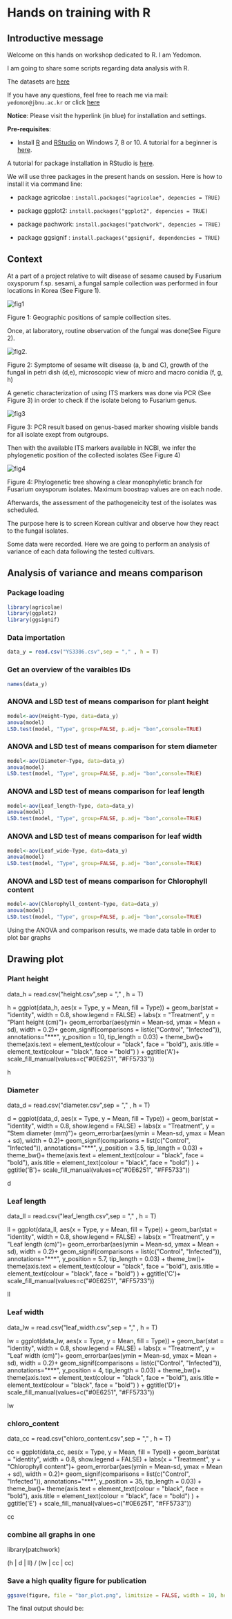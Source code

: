 # Hands on training with R

## Introductive message

Welcome on this hands on workshop dedicated to R. I am Yedomon. 

I am going to share some scripts regarding data analysis with R.

The datasets are [here]()

If you have any questions, feel free to reach me via mail: ``yedomon@jbnu.ac.kr`` or click [here]()


**Notice**: Please visit the hyperlink (in blue) for installation and settings.

**Pre-requisites**: 

* Install [R](https://cran.r-project.org/bin/windows/base/) and [RStudio](https://rstudio.com/products/rstudio/download/) on Windows 7, 8 or 10. A tutorial for a beginner is [here](https://medium.com/@GalarnykMichael/install-r-and-rstudio-on-windows-5f503f708027).

A tutorial for package installation in RStudio is [here](https://subscription.packtpub.com/book/big_data_and_business_intelligence/9781783980246/1/ch01lvl1sec11/installing-libraries-in-r-and-rstudio).

We will use three packages in the present hands on session. Here is how to install it via command line:

  - package agricolae : `install.packages("agricolae", depencies = TRUE)`

  - package ggplot2: `install.packages("ggplot2", depencies = TRUE)`

  - package pachwork: `install.packages("patchwork", depencies = TRUE)`
  - package ggsignif : `install.packages("ggsignif, dependencies = TRUE)`

## Context

At a part of a project relative to wilt disease of sesame caused by Fusarium oxysporum f.sp. sesami, a fungal sample collection was performed in four locations in Korea (See Figure 1).

![fig1](https://github.com/Yedomon/hands_on_training_r/blob/main/img/map.jpeg)

Figure 1: Geographic positions of sample colllection sites.

Once, at laboratory, routine observation of the fungal was done(See Figure 2).

![fig2](https://github.com/Yedomon/hands_on_training_r/blob/main/img/morpho.png).

Figure 2: Symptome of sesame wilt disease (a, b and C), growth of the fungal in petri dish (d,e),  microscopic view of micro and macro conidia (f, g, h)

A genetic characterization of using ITS markers was done via PCR (See Figure 3) in order to check if the isolate belong to Fusarium genus.


![fig3](https://github.com/Yedomon/hands_on_training_r/blob/main/img/pcr.png)

Figure 3: PCR result based on genus-based marker showing visible bands for all isolate exept from outgroups.


Then with the available ITS markers available in NCBI, we infer the phylogenetic position  of the collected isolates (See Figure 4)



![fig4](https://github.com/Yedomon/hands_on_training_r/blob/main/img/tree.jpeg) 

Figure 4: Phylogenetic tree showing a clear monophyletic branch for Fusarium oxysporum isolates. Maximum boostrap values are on each node.

Afterwards, the assessment of the pathogeneicity test of the isolates was scheduled. 

The purpose here is to screen Korean cultivar and observe how they react to the fungal isolates. 

Some data were recorded. Here we are going to perform an analysis of variance of each data following the tested cultivars.

## Analysis of variance and means comparison

### Package loading 

```r
library(agricolae)
library(ggplot2)
library(ggsignif)

```

### Data importation
```r
data_y = read.csv("YS3386.csv",sep = "," , h = T)
```

### Get an overview of the varaibles IDs 
```r
names(data_y)
```
### ANOVA and LSD test of means comparison for plant height

```r
model<-aov(Height~Type, data=data_y)
anova(model)
LSD.test(model, "Type", group=FALSE, p.adj= "bon",console=TRUE)
```

### ANOVA and LSD test of means comparison for stem diameter

```r
model<-aov(Diameter~Type, data=data_y)
anova(model)
LSD.test(model, "Type", group=FALSE, p.adj= "bon",console=TRUE)
```

### ANOVA and LSD test of means comparison for leaf length
```r
model<-aov(Leaf_length~Type, data=data_y)
anova(model)
LSD.test(model, "Type", group=FALSE, p.adj= "bon",console=TRUE)
```

### ANOVA and LSD test of means comparison for leaf width
```r
model<-aov(Leaf_wide~Type, data=data_y)
anova(model)
LSD.test(model, "Type", group=FALSE, p.adj= "bon",console=TRUE)
```

### ANOVA and LSD test of means comparison for Chlorophyll content

```r
model<-aov(Chlorophyll_content~Type, data=data_y)
anova(model)
LSD.test(model, "Type", group=FALSE, p.adj= "bon",console=TRUE)
```

Using the ANOVA and comparison results, we made data table in order to plot bar graphs


## Drawing plot 

### Plant height

data_h = read.csv("height.csv",sep = "," , h = T)


h = ggplot(data_h, aes(x = Type, y = Mean, fill = Type)) +
  geom_bar(stat = "identity", width = 0.8, show.legend = FALSE) +
  labs(x = "Treatment", y = "Plant height (cm)")+
  geom_errorbar(aes(ymin = Mean-sd, ymax = Mean + sd), width = 0.2)+
  geom_signif(comparisons = list(c("Control", "Infected")), annotations="***", y_position = 10, tip_length = 0.03) +
  theme_bw()+
  theme(axis.text = element_text(colour = "black", face = "bold"), 
        axis.title = element_text(colour = "black", face = "bold") ) +
  ggtitle('A')+
  scale_fill_manual(values=c("#0E6251", "#FF5733"))

h



### Diameter

data_d = read.csv("diameter.csv",sep = "," , h = T)


d = ggplot(data_d, aes(x = Type, y = Mean, fill = Type)) +
  geom_bar(stat = "identity", width = 0.8, show.legend = FALSE) +
  labs(x = "Treatment", y = "Stem diameter (mm)")+
  geom_errorbar(aes(ymin = Mean-sd, ymax = Mean + sd), width = 0.2)+
  geom_signif(comparisons = list(c("Control", "Infected")), annotations="***", y_position = 3.5, tip_length = 0.03) +
  theme_bw()+
  theme(axis.text = element_text(colour = "black", face = "bold"), 
        axis.title = element_text(colour = "black", face = "bold") ) +
  ggtitle('B')+
  scale_fill_manual(values=c("#0E6251", "#FF5733"))


d




### Leaf length

data_ll = read.csv("leaf_length.csv",sep = "," , h = T)


ll = ggplot(data_ll, aes(x = Type, y = Mean, fill = Type)) +
  geom_bar(stat = "identity", width = 0.8, show.legend = FALSE) +
  labs(x = "Treatment", y = "Leaf length (cm)")+
  geom_errorbar(aes(ymin = Mean-sd, ymax = Mean + sd), width = 0.2)+
  geom_signif(comparisons = list(c("Control", "Infected")), annotations="***", y_position = 5.7, tip_length = 0.03) +
  theme_bw()+
  theme(axis.text = element_text(colour = "black", face = "bold"), 
        axis.title = element_text(colour = "black", face = "bold") ) +
  ggtitle('C')+
  scale_fill_manual(values=c("#0E6251", "#FF5733"))

ll







### Leaf width

data_lw = read.csv("leaf_width.csv",sep = "," , h = T)


lw = ggplot(data_lw, aes(x = Type, y = Mean, fill = Type)) +
  geom_bar(stat = "identity", width = 0.8, show.legend = FALSE) +
  labs(x = "Treatment", y = "Leaf width (cm)")+
  geom_errorbar(aes(ymin = Mean-sd, ymax = Mean + sd), width = 0.2)+
  geom_signif(comparisons = list(c("Control", "Infected")), annotations="***", y_position = 4, tip_length = 0.03) +
  theme_bw()+
  theme(axis.text = element_text(colour = "black", face = "bold"), 
        axis.title = element_text(colour = "black", face = "bold") ) +
  ggtitle('D')+
  scale_fill_manual(values=c("#0E6251", "#FF5733"))

lw




### chloro_content

data_cc = read.csv("chloro_content.csv",sep = "," , h = T)


cc = ggplot(data_cc, aes(x = Type, y = Mean, fill = Type)) +
  geom_bar(stat = "identity", width = 0.8, show.legend = FALSE) +
  labs(x = "Treatment", y = "Chlorophyll content")+
  geom_errorbar(aes(ymin = Mean-sd, ymax = Mean + sd), width = 0.2)+
  geom_signif(comparisons = list(c("Control", "Infected")), annotations="***", y_position = 35, tip_length = 0.03) +
  theme_bw()+
  theme(axis.text = element_text(colour = "black", face = "bold"), 
        axis.title = element_text(colour = "black", face = "bold") ) +
  ggtitle('E') +
  scale_fill_manual(values=c("#0E6251", "#FF5733"))

cc


### combine all graphs in one 

library(patchwork)

(h | d | ll) /
  (lw | cc | cc)

### Save a high quality figure for publication


```r
ggsave(figure, file = "bar_plot.png", limitsize = FALSE, width = 10, height = 9.5, type = "cairo-png", dpi=500)


```


The final output should be:




![]()

